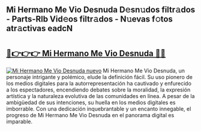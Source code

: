 ## Mi Hermano Me Vio Desnuda D𝚎sn𝚞dos filtr𝚊dos - Parts-Rlb Vid𝚎os filtr𝚊dos - N𝚞evas f𝚘tos atr𝚊ctivas eadcN

# <h2><a href="http://mb4wvg.tromn.icu/?c=Mi+Hermano+Me+Vio+Desnuda">🔗👉👉👉 Mi Hermano Me Vio Desnuda 🔗🔗</a></h2>

[![Mi Hermano Me Vio Desnuda nuevo](https://i.imgur.com/pEAQMta.gif)](http://mb4wvg.tromn.icu/?c=Mi+Hermano+Me+Vio+Desnuda)
Mi Hermano Me Vio Desnuda, un personaje intrigante y polémico, elude la definición fácil. Su uso pionero de los medios digitales para la autorrepresentación ha cautivado y enfurecido a los espectadores, encendiendo debates sobre la moralidad, la expresión artística y la naturaleza evolutiva de las comunidades en línea. A pesar de la ambigüedad de sus intenciones, su huella en los medios digitales es imborrable. Con una dedicación inquebrantable y un encanto innegable, el progreso de Mi Hermano Me Vio Desnuda en el panorama digital es imparable.
